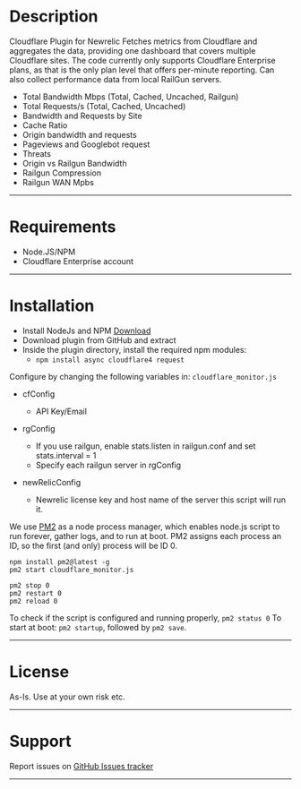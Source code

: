 # Description

Cloudflare Plugin for Newrelic
Fetches metrics from Cloudflare and aggregates the data, providing one dashboard that covers multiple Cloudflare sites.
The code currently only supports Cloudflare Enterprise plans, as that is the only plan level that offers per-minute reporting.
Can also collect performance data from local RailGun servers.

- Total Bandwidth Mbps  (Total, Cached, Uncached, Railgun)
- Total Requests/s (Total, Cached, Uncached)
- Bandwidth and Requests by Site
- Cache Ratio
- Origin bandwidth and requests
- Pageviews and Googlebot request
- Threats
- Origin vs Railgun Bandwidth
- Railgun Compression
- Railgun WAN Mpbs

----

# Requirements

- Node.JS/NPM
- Cloudflare Enterprise account

----

# Installation

- Install NodeJs and NPM [Download](https://nodejs.org/en/download/package-manager/)
- Download plugin from GitHub and extract
- Inside the plugin directory, install the required npm modules:
    - `npm install async cloudflare4 request`

Configure by changing the following variables in: `cloudflare_monitor.js`

- cfConfig
    - API Key/Email 
  
- rgConfig
    - If you use railgun, enable stats.listen in railgun.conf and set stats.interval = 1
    - Specify each railgun server in rgConfig
    
- newRelicConfig
    - Newrelic license key and host name of the server this script will run it.

We use [PM2](http://pm2.keymetrics.io) as a node process manager, which enables node.js script to run forever,
gather logs, and to run at boot. PM2 assigns each process an ID, so the first (and only) process will be ID 0.

    npm install pm2@latest -g  
    pm2 start cloudflare_monitor.js

    pm2 stop 0  
    pm2 restart 0  
    pm2 reload 0

To check if the script is configured and running properly, `pm2 status 0`
To start at boot: `pm2 startup`, followed by `pm2 save`.

---

# License

As-Is. Use at your own risk etc.

----

# Support

Report issues on [GitHub Issues tracker](https://github.com/mobilenations/newrelic_railgun/issues)

----
